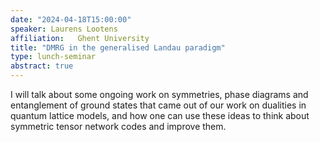 ```yaml
---
date: "2024-04-18T15:00:00"
speaker: Laurens Lootens
affiliation:   Ghent University
title: "DMRG in the generalised Landau paradigm"
type: lunch-seminar
abstract: true
---
```


I will talk about some ongoing work on symmetries, phase diagrams and entanglement of ground states that came out of our work on dualities in quantum lattice models, and how one can use these ideas to think about symmetric tensor network codes and improve them.